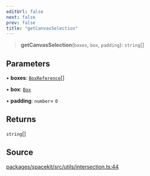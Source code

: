 ```yaml
---
editUrl: false
next: false
prev: false
title: "getCanvasSelection"
---
```


> **getCanvasSelection**(`boxes`, `box`, `padding`): `string`[]

## Parameters

• **boxes**: [`BoxReference`](../type-aliases/BoxReference.md)[]

• **box**: [`Box`](../type-aliases/Box.md)

• **padding**: `number`= `0`

## Returns

`string`[]

## Source

[packages/spacekit/src/utils/intersection.ts:44](https://github.com/nodenogg-in/alpha-p2p/blob/a4d5eff/packages/spacekit/src/utils/intersection.ts#L44)

